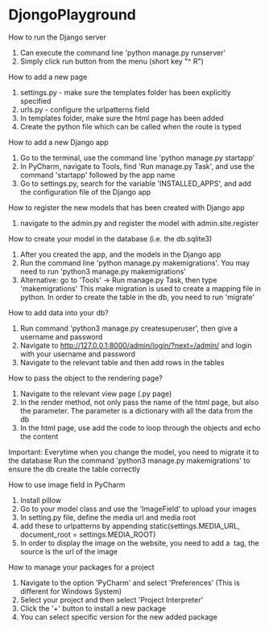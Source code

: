 # DjongoPlayground

How to run the Django server 
1. Can execute the command line 'python manage.py runserver'
2. Simply click run button from the menu (short key "^ R")

How to add a new page
1. settings.py - make sure the templates folder has been explicitly specified
2. urls.py - configure the urlpatterns field
3. In templates folder, make sure the html page has been added
4. Create the python file which can be called when the route is typed

How to add a new Django app
1. Go to the terminal, use the command line 'python manage.py startapp'
2. In PyCharm, navigate to Tools, find 'Run manage.py Task', and use the command 'startapp' followed by the app name
3. Go to settings.py, search for the variable 'INSTALLED_APPS', and add the configuration file of the Django app

How to register the new models that has been created with Django app
1. navigate to the admin.py and register the model with admin.site.register

How to create your model in the database (i.e. the db.sqlite3)
1. After you created the app, and the models in the Django app
2. Run the command line 'python manage.py makemigrations'. You may need to run 'python3 manage.py makemigrations'
3. Alternative: go to 'Tools' -> Run manage.py Task, then type 'makemigrations'
This make migration is used to create a mapping file in python. In order to create the table in the db,
you need to run 'migrate'

How to add data into your db?
1. Run command 'python3 manage.py createsuperuser', then give a username and password
2. Navigate to http://127.0.0.1:8000/admin/login/?next=/admin/ and login with your username and password
3. Navigate to the relevant table and then add rows in the tables

How to pass the object to the rendering page?
1. Navigate to the relevant view page (.py page)
2. In the render method, not only pass the name of the html page, but also the parameter.
The parameter is a dictionary with all the data from the db
3. In the html page, use add the code to loop through the objects and echo the content

Important:
Everytime when you change the model, you need to migrate it to the database
Run the command 'python3 manage.py makemigrations' to ensure the db create the table correctly

How to use image field in PyCharm
1. Install pillow
2. Go to your model class and use the 'ImageField' to upload your images
3. In setting.py file, define the media url and media root
4. add these to urlpatterns by appending static(settings.MEDIA_URL, document_root = settings.MEDIA_ROOT)
5. In order to display the image on the website, you need to add a <img> tag, the source is the url of the image

How to manage your packages for a project
1. Navigate to the option 'PyCharm' and select 'Preferences' (This is different for Windows System)
2. Select your project and then select 'Project Interpreter'
3. Click the '+' button to install a new package
4. You can select specific version for the new added package